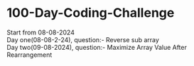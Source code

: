 # 100-Day-Coding-Challenge

Start from 08-08-2024<br>
Day one(08-08-2-24), question:- Reverse sub array<br>
Day two(09-08-2024), question:- Maximize Array Value After Rearrangement<br>
